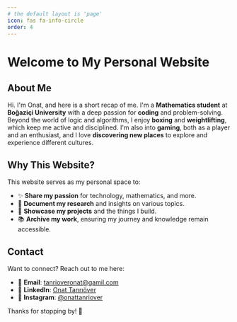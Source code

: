```yaml
---
# the default layout is 'page'
icon: fas fa-info-circle
order: 4
---
```


# Welcome to My Personal Website

## About Me
Hi. I'm Onat, and here is a short recap of me. I'm a **Mathematics student** at **Boğaziçi University** with a deep passion for **coding** and problem-solving. Beyond the world of logic and algorithms, I enjoy **boxing** and **weightlifting**, which keep me active and disciplined. I'm also into **gaming**, both as a player and an enthusiast, and I love **discovering new places** to explore and experience different cultures.

## Why This Website?
This website serves as my personal space to:
- ✨ **Share my passion** for technology, mathematics, and more.
- 🔬 **Document my research** and insights on various topics.
- 🚀 **Showcase my projects** and the things I build.
- 📚 **Archive my work**, ensuring my journey and knowledge remain accessible.

## Contact
Want to connect? Reach out to me here:
- 📧 **Email**: tanrioveronat@gamil.com
- 💼 **LinkedIn**: [Onat Tanrıöver](https://www.linkedin.com/in/onat-tanr%C4%B1%C3%B6ver)
- 📸 **Instagram**: [@onattanriover](https://www.instagram.com/onattanriover)

Thanks for stopping by! 🚀



